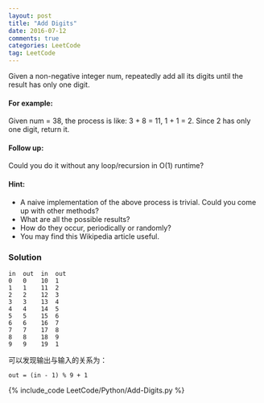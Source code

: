 ```yaml
---
layout: post
title: "Add Digits"
date: 2016-07-12
comments: true
categories: LeetCode
tag: LeetCode
---
```



Given a non-negative integer num, repeatedly add all its digits until the result has only one digit.

#### For example:

Given num = 38, the process is like: 3 + 8 = 11, 1 + 1 = 2. Since 2 has only one digit, return it.

#### Follow up:
Could you do it without any loop/recursion in O(1) runtime?

#### Hint:

* A naive implementation of the above process is trivial. Could you come up with other methods?
* What are all the possible results?
* How do they occur, periodically or randomly?
* You may find this Wikipedia article useful.

<!--more-->

### Solution

```
in  out  in  out
0   0    10  1
1   1    11  2
2   2    12  3
3   3    13  4
4   4    14  5
5   5    15  6
6   6    16  7
7   7    17  8
8   8    18  9
9   9    19  1
```

可以发现输出与输入的关系为：

`out = (in - 1) % 9 + 1`

{% include_code LeetCode/Python/Add-Digits.py %}
